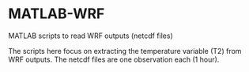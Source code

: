 # MATLAB-WRF
MATLAB scripts to read WRF outputs (netcdf files)

The scripts here focus on extracting the temperature variable (T2) from WRF outputs.
The netcdf files are one observation each (1 hour).

